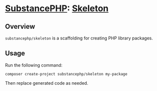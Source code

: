# [SubstancePHP](https://github.com/substancephp): [Skeleton](https://packagist.org/packages/substancephp/skeleton)

## Overview

`substancephp/skeleton` is a scaffolding for creating PHP library packages.

## Usage

Run the following command:

```
composer create-project substancephp/skeleton my-package
```

Then replace generated code as needed.
